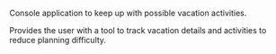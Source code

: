 Console application to keep up with possible vacation activities.

Provides the user with a tool to track vacation details and activities to reduce planning difficulty.
